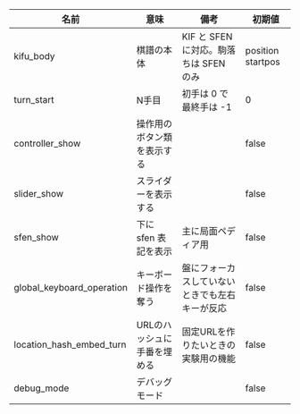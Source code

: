 | 名前                       | 意味                        | 備考                                                 | 初期値            |
|----------------------------|-----------------------------|------------------------------------------------------|-------------------|
| kifu_body                  | 棋譜の本体                  | KIF と SFEN に対応。駒落ちは SFEN のみ               | position startpos |
| turn_start                 | N手目                       | 初手は 0 で最終手は -1                               | 0                 |
| controller_show            | 操作用のボタン類を表示する  |                                                      | false             |
| slider_show                | スライダーを表示する        |                                                      | false             |
| sfen_show                  | 下に sfen 表記を表示        | 主に局面ペディア用                                   | false             |
| global_keyboard_operation  | キーボード操作を奪う        | 盤にフォーカスしていないときでも左右キーが反応       | false             |
| location_hash_embed_turn   | URLのハッシュに手番を埋める | 固定URLを作りたいときの実験用の機能                  | false             |
| debug_mode                 | デバッグモード              |                                                      | false             |
